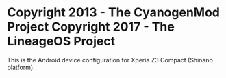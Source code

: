 Copyright 2013 - The CyanogenMod Project
Copyright 2017 - The LineageOS Project
======================================

This is the Android device configuration for Xperia Z3 Compact (Shinano platform).
